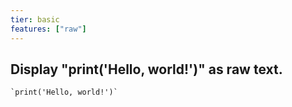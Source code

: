 ```yaml
---
tier: basic
features: ["raw"]
---
```

Display "print('Hello, world!')" as raw text.
---
```typst
`print('Hello, world!')`
```